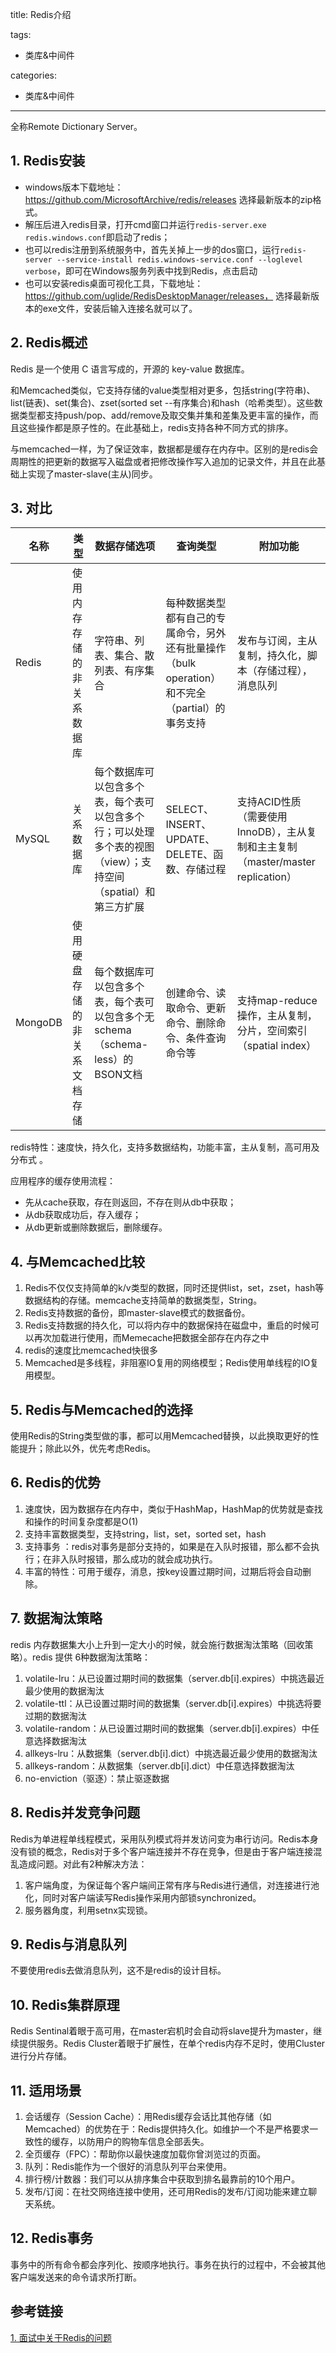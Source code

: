 title: Redis介绍

tags:
  - 类库&中间件

categories:
  - 类库&中间件

---
全称Remote Dictionary Server。
## 1. Redis安装

- windows版本下载地址： https://github.com/MicrosoftArchive/redis/releases 选择最新版本的zip格式。
- 解压后进入redis目录，打开cmd窗口并运行`redis-server.exe redis.windows.conf`即启动了redis；
- 也可以redis注册到系统服务中，首先关掉上一步的dos窗口，运行`redis-server --service-install redis.windows-service.conf --loglevel verbose`，即可在Windows服务列表中找到Redis，点击启动
- 也可以安装redis桌面可视化工具，下载地址： https://github.com/uglide/RedisDesktopManager/releases， 选择最新版本的exe文件，安装后输入连接名就可以了。
<!--more-->

## 2. Redis概述
Redis 是一个使用 C 语言写成的，开源的 key-value 数据库。

和Memcached类似，它支持存储的value类型相对更多，包括string(字符串)、list(链表)、set(集合)、zset(sorted set --有序集合)和hash（哈希类型）。这些数据类型都支持push/pop、add/remove及取交集并集和差集及更丰富的操作，而且这些操作都是原子性的。在此基础上，redis支持各种不同方式的排序。

与memcached一样，为了保证效率，数据都是缓存在内存中。区别的是redis会周期性的把更新的数据写入磁盘或者把修改操作写入追加的记录文件，并且在此基础上实现了master-slave(主从)同步。

## 3. 对比

|名称|类型|数据存储选项|查询类型|附加功能|
|---|---|---|---|---|
|Redis|使用内存存储的非关系数据库|字符串、列表、集合、散列表、有序集合|每种数据类型都有自己的专属命令，另外还有批量操作（bulk operation）和不完全（partial）的事务支持|发布与订阅，主从复制，持久化，脚本（存储过程），消息队列|
|MySQL|关系数据库|每个数据库可以包含多个表，每个表可以包含多个行；可以处理多个表的视图（view）；支持空间（spatial）和第三方扩展|SELECT、 INSERT、 UPDATE、 DELETE、函数、存储过程|支持ACID性质（需要使用InnoDB），主从复制和主主复制 （master/master replication）|
|MongoDB|使用硬盘存储的非关系文档存储|每个数据库可以包含多个表，每个表可以包含多个无schema（schema-less）的BSON文档|创建命令、读取命令、更新命令、删除命令、条件查询命令等|支持map-reduce操作，主从复制，分片，空间索引（spatial index）|

redis特性：速度快，持久化，支持多数据结构，功能丰富，主从复制，高可用及分布式 。

应用程序的缓存使用流程：
- 先从cache获取，存在则返回，不存在则从db中获取；
- 从db获取成功后，存入缓存；
- 从db更新或删除数据后，删除缓存。

## 4. 与Memcached比较
1. Redis不仅仅支持简单的k/v类型的数据，同时还提供list，set，zset，hash等数据结构的存储。memcache支持简单的数据类型，String。
2. Redis支持数据的备份，即master-slave模式的数据备份。
3. Redis支持数据的持久化，可以将内存中的数据保持在磁盘中，重启的时候可以再次加载进行使用，而Memecache把数据全部存在内存之中
4. redis的速度比memcached快很多
5. Memcached是多线程，非阻塞IO复用的网络模型；Redis使用单线程的IO复用模型。

## 5. Redis与Memcached的选择
使用Redis的String类型做的事，都可以用Memcached替换，以此换取更好的性能提升；除此以外，优先考虑Redis。

## 6. Redis的优势
1. 速度快，因为数据存在内存中，类似于HashMap，HashMap的优势就是查找和操作的时间复杂度都是O(1)
2. 支持丰富数据类型，支持string，list，set，sorted set，hash
3. 支持事务 ：redis对事务是部分支持的，如果是在入队时报错，那么都不会执行；在非入队时报错，那么成功的就会成功执行。
4. 丰富的特性：可用于缓存，消息，按key设置过期时间，过期后将会自动删除。

## 7. 数据淘汰策略
redis 内存数据集大小上升到一定大小的时候，就会施行数据淘汰策略（回收策略）。redis 提供 6种数据淘汰策略：
1. volatile-lru：从已设置过期时间的数据集（server.db[i].expires）中挑选最近最少使用的数据淘汰
2. volatile-ttl：从已设置过期时间的数据集（server.db[i].expires）中挑选将要过期的数据淘汰
3. volatile-random：从已设置过期时间的数据集（server.db[i].expires）中任意选择数据淘汰
4. allkeys-lru：从数据集（server.db[i].dict）中挑选最近最少使用的数据淘汰
5. allkeys-random：从数据集（server.db[i].dict）中任意选择数据淘汰
6. no-enviction（驱逐）：禁止驱逐数据

## 8. Redis并发竞争问题
Redis为单进程单线程模式，采用队列模式将并发访问变为串行访问。Redis本身没有锁的概念，Redis对于多个客户端连接并不存在竞争，但是由于客户端连接混乱造成问题。对此有2种解决方法：
1. 客户端角度，为保证每个客户端间正常有序与Redis进行通信，对连接进行池化，同时对客户端读写Redis操作采用内部锁synchronized。  
2. 服务器角度，利用setnx实现锁。

## 9. Redis与消息队列
不要使用redis去做消息队列，这不是redis的设计目标。

## 10. Redis集群原理
Redis Sentinal着眼于高可用，在master宕机时会自动将slave提升为master，继续提供服务。Redis Cluster着眼于扩展性，在单个redis内存不足时，使用Cluster进行分片存储。

## 11. 适用场景
1. 会话缓存（Session Cache）：用Redis缓存会话比其他存储（如Memcached）的优势在于：Redis提供持久化。如维护一个不是严格要求一致性的缓存，以防用户的购物车信息全部丢失。
2. 全页缓存（FPC）：帮助你以最快速度加载你曾浏览过的页面。
3. 队列：Redis能作为一个很好的消息队列平台来使用。
4. 排行榜/计数器：我们可以从排序集合中获取到排名最靠前的10个用户。
5. 发布/订阅：在社交网络连接中使用，还可用Redis的发布/订阅功能来建立聊天系统。

## 12. Redis事务
事务中的所有命令都会序列化、按顺序地执行。事务在执行的过程中，不会被其他客户端发送来的命令请求所打断。

## 参考链接
[1. 面试中关于Redis的问题](https://juejin.im/post/5ad6e4066fb9a028d82c4b66)
